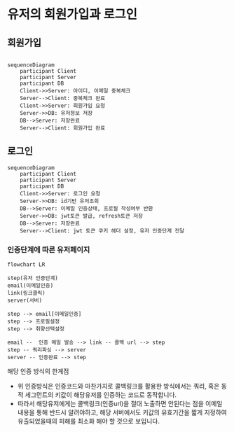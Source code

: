 # 유저의 회원가입과 로그인

## 회원가입

```mermaid

sequenceDiagram
    participant Client
    participant Server
    participant DB
    Client->>Server: 아이디, 이메일 중복체크
    Server-->Client: 중복체크 완료
    Client->>Server: 회원가입 요청
    Server->>DB: 유저정보 저장
    DB-->Server: 저장완료
    Server-->Client: 회원가입 완료
```

## 로그인

```mermaid
sequenceDiagram
    participant Client
    participant Server
    participant DB
    Client->>Server: 로그인 요청
    Server->>DB: id기반 유저조회
    DB-->Server: 이메일 인증상태, 프로필 작성여부 반환
    Server->>DB: jwt토큰 발급, refresh토큰 저장
    DB-->Server: 저장완료
    Server-->Client: jwt 토큰 쿠키 헤더 설정, 유저 인증단계 전달
```

### 인증단계에 따른 유저페이지

```mermaid
flowchart LR

step(유저 인증단계)
email(이메일인증)
link(링크클릭)
server(서버)

step --> email[이메일인증]
step --> 프로필설정
step --> 취향선택설정

email --  인증 메일 발송 --> link -- 콜백 url --> step
step -- 쿼리파싱 --> server
server -- 인증완료 --> step
```

해당 인증 방식의 한계점

- 위 인증방식은 인증코드와 마찬가지로 콜백링크를 활용한 방식에서는 쿼리, 혹은 동적 세그먼트의 키값이 해당유저를 인증하는 코드로 동작합니다.
- 따라서 해당유저에게는 콜백링크(인증url)을 절대 노출하면 안된다는 점을 이메일 내용을 통해 반드시 알려야하고, 해당 서버에서도 키값의 유효기간을 짧게 지정하여 유출되었을때의 피해를 최소화 해야 할 것으로 보입니다.
